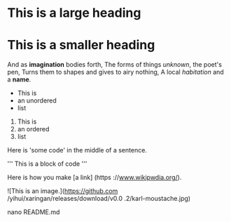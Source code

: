 # This is a large heading

# This is a smaller heading

And as **imagination** bodies forth,
The forms of things *unknown*, the
  poet's pen,
Turns them to shapes and gives to airy
  nothing,
A local *habitation* and a **name**.

- This is
- an unordered
- list

1. This is
2. an ordered
3. list

Here is 'some code' in the middle of a
  sentence.

'''
This is
a block
of code
'''

Here is how you make [a link] (https
  ://www.wikipwdia.org/).

![This is an image.](https://github.com
  /yihui/xaringan/releases/download/v0.0
  .2/karl-moustache.jpg)

nano README.md
